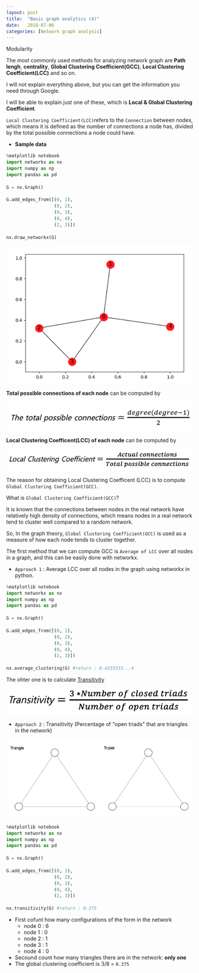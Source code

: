 ```yaml
---
layout: post
title:  "Basic graph analytics (4)"
date:   2018-07-06
categories: [Network graph analysis]
---
```


Modularity

The most commonly used methods for analyzing network graph are **Path lengh**, **centrality**, **Global Clustering Coefficient(GCC)**, **Local Clustering Coefficient(LCC)** and so on.

I will not explain everything above, but you can get the information you need through Google.

I will be able to explain just one of these, which is **Local & Global Clustering Coefficient**.

`Local Clustering Coefficient(LCC)`refers to the `Connection` between nodes, which means it is defined as the number of connections a node has, divided by the total possible connections a node could have. 

+ **Sample data**

~~~python
%matplotlib notebook
import networkx as nx
import numpy as np
import pandas as pd

G = nx.Graph()

G.add_edges_from([(0, 1),
                  (0, 2),
                  (0, 3),
                  (0, 4),
                  (2, 3)])

nx.draw_networkx(G)
~~~

![screenshot_0](/static/img/sample_data.jpg)

**Total possible connections of each node** can be computed by 

![screenshot_1](/static/img/latex_1.jpg)

**Local Clustering Coefficent(LCC) of each node** can be computed by 

![screenshot_2](/static/img/latex_2.jpg)

The reason for obtaining Local Clustering Coefficent (LCC) is to compute `Global Clustering Coefficient(GCC)`.

What is `Global Clustering Coefficient(GCC)`?

It is known that the connections between nodes in the real network have relatively high density of connections, which means nodes in a real network tend to cluster well compared to a random network.

So, In the graph theory, `Global Clustering Coefficient(GCC)` is used as a measure of how each node tends to cluster together. 

The first method that we can compute GCC is `Average of LCC` over all nodes in a graph, and this can be easily done with networkx.

+ `Approach 1` : Average LCC over all nodes in the graph using networkx in python.

~~~python
%matplotlib notebook
import networkx as nx
import numpy as np
import pandas as pd

G = nx.Graph()

G.add_edges_from([(0, 1),
                  (0, 2),
                  (0, 3),
                  (0, 4),
                  (2, 3)])

nx.average_clustering(G) #return : 0.4333333...4
~~~

The ohter one is to calculate [Transitivity](https://www.sci.unich.it/~francesc/teaching/network/transitivity.html)

![screenshot_3](/static/img/latex_3.png)


+ `Approach 2` : Transitivity (Percentage of "open triads" that are triangles in the network)

![screenshot_4](/static/img/triangles.jpg)

~~~python
%matplotlib notebook
import networkx as nx
import numpy as np
import pandas as pd

G = nx.Graph()

G.add_edges_from([(0, 1),
                  (0, 2),
                  (0, 3),
                  (0, 4),
                  (2, 3)])

nx.transitivity(G) #return : 0.375
~~~

 - First cofunt how many configurations of the form in the network 
   - node 0 : 6
   - node 1 : 0
   - node 2 : 1
   - node 3 : 1
   - node 4 : 0
  - Secound count how many triangles there are in the network: **only one**
  - The global clustering coefficient is 3/8 = `0.375`

     
   
   
        
